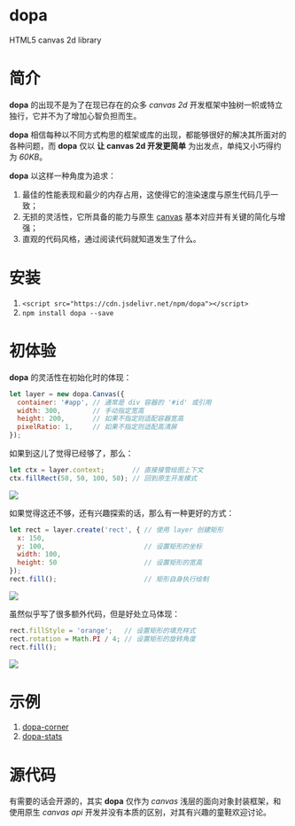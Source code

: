 # dopa

HTML5 canvas 2d library

# 简介

**dopa** 的出现不是为了在现已存在的众多 *canvas 2d* 开发框架中独树一帜或特立独行，它并不为了增加心智负担而生。

**dopa** 相信每种以不同方式构思的框架或库的出现，都能够很好的解决其所面对的各种问题，而 **dopa** 仅以 **让 canvas 2d 开发更简单** 为出发点，单纯又小巧得约为 *60KB*。

**dopa** 以这样一种角度为追求：

1. 最佳的性能表现和最少的内存占用，这使得它的渲染速度与原生代码几乎一致；
2. 无损的灵活性，它所具备的能力与原生 [canvas](https://simon.html5.org/dump/html5-canvas-cheat-sheet.html) 基本对应并有关键的简化与增强；
3. 直观的代码风格，通过阅读代码就知道发生了什么。

# 安装

1. `<script src="https://cdn.jsdelivr.net/npm/dopa"></script>`
2. `npm install dopa --save`

# 初体验

**dopa** 的灵活性在初始化时的体现：

```javascript
let layer = new dopa.Canvas({
  container: '#app', // 通常是 div 容器的 '#id' 或引用
  width: 300,        // 手动指定宽高
  height: 200,       // 如果不指定则适配容器宽高
  pixelRatio: 1,     // 如果不指定则适配高清屏
});
```

如果到这儿了觉得已经够了，那么：

```javascript
let ctx = layer.context;       // 直接接管绘图上下文
ctx.fillRect(50, 50, 100, 50); // 回到原生开发模式
```

![](https://cdn.jsdelivr.net/gh/JarenChow/ImageHosting@master/image/dopa/one.png)

如果觉得这还不够，还有兴趣探索的话，那么有一种更好的方式：

```javascript
let rect = layer.create('rect', { // 使用 layer 创建矩形
  x: 150,
  y: 100,                         // 设置矩形的坐标
  width: 100,
  height: 50                      // 设置矩形的宽高
});
rect.fill();                      // 矩形自身执行绘制
```

![](https://cdn.jsdelivr.net/gh/JarenChow/ImageHosting@master/image/dopa/two.png)

虽然似乎写了很多额外代码，但是好处立马体现：

```javascript
rect.fillStyle = 'orange';   // 设置矩形的填充样式
rect.rotation = Math.PI / 4; // 设置矩形的旋转角度
rect.fill();
```

![](https://cdn.jsdelivr.net/gh/JarenChow/ImageHosting@master/image/dopa/three.png)

# 示例

1. [dopa-corner](https://jarenchow.github.io/dopa-corner)
2. [dopa-stats](https://jarenchow.github.io/dopa-stats)

# 源代码

有需要的话会开源的，其实 **dopa** 仅作为 *canvas* 浅层的面向对象封装框架，和使用原生 *canvas api* 开发并没有本质的区别，对其有兴趣的童鞋欢迎讨论。
